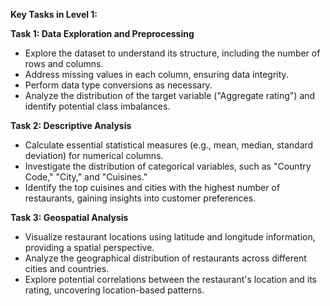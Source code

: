 **Key Tasks in Level 1:**

**Task 1: Data Exploration and Preprocessing**

- Explore the dataset to understand its structure, including the number of rows and columns.
- Address missing values in each column, ensuring data integrity.
- Perform data type conversions as necessary.
- Analyze the distribution of the target variable ("Aggregate rating") and identify potential class imbalances.

**Task 2: Descriptive Analysis**

- Calculate essential statistical measures (e.g., mean, median, standard deviation) for numerical columns.
- Investigate the distribution of categorical variables, such as "Country Code," "City," and "Cuisines."
- Identify the top cuisines and cities with the highest number of restaurants, gaining insights into customer preferences.

**Task 3: Geospatial Analysis**

- Visualize restaurant locations using latitude and longitude information, providing a spatial perspective.
- Analyze the geographical distribution of restaurants across different cities and countries.
- Explore potential correlations between the restaurant's location and its rating, uncovering location-based patterns.
